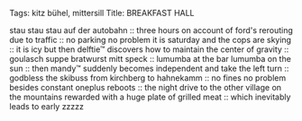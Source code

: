Tags: kitz bühel, mittersill
Title: BREAKFAST HALL
  
stau stau stau auf der autobahn :: three hours on account of ford's rerouting due to traffic :: no parking no problem it is saturday and the cops are skying :: it is icy but then delftie™ discovers how to maintain the center of gravity :: goulasch suppe bratwurst mitt speck :: lumumba at the bar lumumba on the sun :: then mandy™ suddenly becomes independent and take the left turn :: godbless the skibuss from kirchberg to hahnekamm :: no fines no problem besides constant oneplus reboots :: the night drive to the other village on the mountains rewarded with a huge plate of grilled meat :: which inevitably leads to early zzzzz